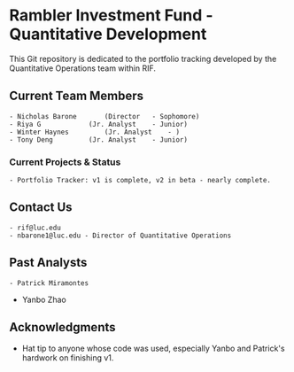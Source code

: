 # Rambler Investment Fund - Quantitative Development

This Git repository is dedicated to the portfolio tracking developed by the Quantitative Operations team within RIF. 


## Current Team Members

	- Nicholas Barone		(Director 	- Sophomore)
	- Riya G 			(Jr. Analyst 	- Junior)
	- Winter Haynes 		(Jr. Analyst 	- )
	- Tony Deng			(Jr. Analyst 	- Junior)

### Current Projects & Status
 
	- Portfolio Tracker: v1 is complete, v2 in beta - nearly complete.  

## Contact Us
	- rif@luc.edu
	- nbarone1@luc.edu - Director of Quantitative Operations
	
## Past Analysts

	- Patrick Miramontes
  - Yanbo Zhao

## Acknowledgments

* Hat tip to anyone whose code was used, especially Yanbo and Patrick's hardwork on finishing v1.
